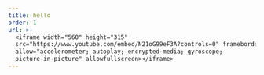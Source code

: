 ```yaml
---
title: hello
order: 1
url: >-
  <iframe width="560" height="315"
  src="https://www.youtube.com/embed/N21oG99eF3A?controls=0" frameborder="0"
  allow="accelerometer; autoplay; encrypted-media; gyroscope;
  picture-in-picture" allowfullscreen></iframe>
---
```


